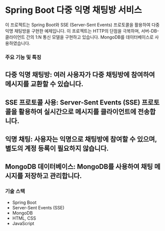 # Spring Boot 다중 익명 채팅방 서비스

이 프로젝트는 Spring Boot와 SSE (Server-Sent Events) 프로토콜을 활용하여 다중 익명 채팅방을 구현한 예제입니다. 이 프로젝트는 HTTP의 단점을 극복하며, 서버-DB-클라이언트 간의 1:N 통신 모델을 구현하고 있습니다. MongoDB를 데이터베이스로 사용하였습니다.

### 주요 기능 및 특징
## 다중 익명 채팅방: 여러 사용자가 다중 채팅방에 참여하여 메시지를 교환할 수 있습니다.

## SSE 프로토콜 사용: Server-Sent Events (SSE) 프로토콜을 활용하여 실시간으로 메시지를 클라이언트에 전송합니다.

## 익명 채팅: 사용자는 익명으로 채팅방에 참여할 수 있으며, 별도의 계정 등록이 필요하지 않습니다.

## MongoDB 데이터베이스: MongoDB를 사용하여 채팅 메시지를 저장하고 관리합니다.

### 기술 스택
- Spring Boot
- Server-Sent Events (SSE)
- MongoDB
- HTML, CSS
- JavaScript
